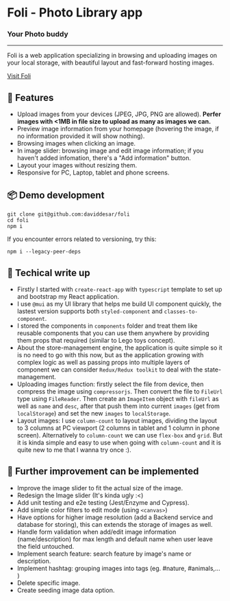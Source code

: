 # Foli - Photo Library app
### Your Photo buddy
<hr>

Foli is a web application specializing in browsing and uploading images on your local storage, with beautiful layout and fast-forward hosting images.

[Visit Foli](https://daviddesar.github.io/foli/)

## 📝 Features
- Upload images from your devices (JPEG, JPG, PNG are allowed). **Perfer images with <1MB in file size to upload as many as images we can.**
- Preview image information from your homepage (hovering the image, if no information provided it will show nothing).
- Browsing images when clicking an image.
- In image slider: browsing image and edit image information; if you haven't added infomation, there's a "Add information" button.
- Layout your images without resizing them.
- Responsive for PC, Laptop, tablet and phone screens.

## 📦 Demo development
```
git clone git@github.com:daviddesar/foli
cd foli
npm i
```
If you encounter errors related to versioning, try this:
```
npm i --legacy-peer-deps
```

## 📑 Techical write up
- Firstly I started with `create-react-app` with `typescript` template to set up and bootstrap my React application.
- I use `@mui` as my UI library that helps me build UI component quickly, the lastest version supports both `styled-component` and `classes-to-component`.
- I stored the components in `components` folder and treat them like reusable components that you can use them anywhere by providing them props that required (similar to Lego toys concept).
- About the store-management engine, the application is quite simple so it is no need to go with this now, but as the application growing with complex logic as well as passing props into multiple layers of component we can consider `Redux/Redux toolkit` to deal with the state-management.
- Uploading images function: firstly select the file from device, then compress the image using `compressorjs`. Then convert the file to `FileUrl` type using `FileReader`. Then create an `ImageItem` object with `fileUrl` as well as `name` and `desc`, after that push them into current `images` (get from `localStorage`) and set the new `images` to `localStorage`.
- Layout images: I use `column-count` to layout images, dividing the layout to 3 columns at PC viewport (2 columns in tablet and 1 column in phone screen). Alternatively to `column-count` we can use `flex-box`  and `grid`. But it is kinda simple and easy to use when going with `column-count` and it is quite new to me that I wanna try once :).

## 🚀 Further improvement can be implemented
- Improve the image slider to fit the actual size of the image.
- Redesign the Image slider (It's kinda ugly :<)
- Add unit testing and e2e testing (Jest/Enzyme and Cypress).
- Add simple color filters to edit mode (using `<canvas>`)
- Have options for higher image resolution (add a Backend service and database for storing), this can extends the storage of images as well.
- Handle form validation when add/edit image information (name/description) for max length and default name when user leave the field untouched.
- Implement search feature: search feature by image's name or description.
- Implement hashtag: grouping images into tags (eg. #nature, #animals,... )
- Delete specific image.
- Create seeding image data option.
